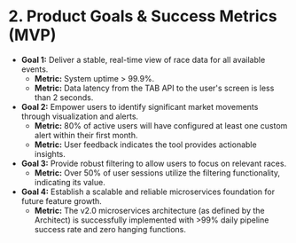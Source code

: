 # 2. Product Goals & Success Metrics (MVP)

- **Goal 1:** Deliver a stable, real-time view of race data for all available events.
  - **Metric:** System uptime > 99.9%.
  - **Metric:** Data latency from the TAB API to the user's screen is less than 2 seconds.
- **Goal 2:** Empower users to identify significant market movements through visualization and alerts.
  - **Metric:** 80% of active users will have configured at least one custom alert within their first month.
  - **Metric:** User feedback indicates the tool provides actionable insights.
- **Goal 3:** Provide robust filtering to allow users to focus on relevant races.
  - **Metric:** Over 50% of user sessions utilize the filtering functionality, indicating its value.
- **Goal 4:** Establish a scalable and reliable microservices foundation for future feature growth.
  - **Metric:** The v2.0 microservices architecture (as defined by the Architect) is successfully implemented with >99% daily pipeline success rate and zero hanging functions.
